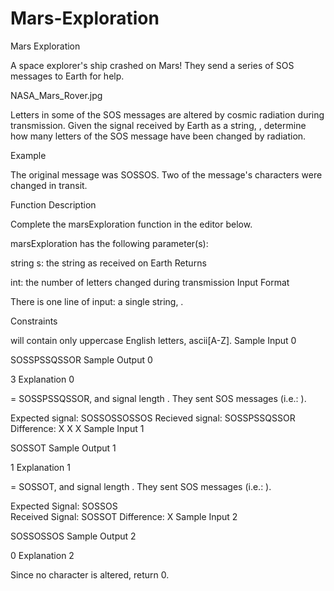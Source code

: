# Mars-Exploration
Mars Exploration

A space explorer's ship crashed on Mars! They send a series of SOS messages to Earth for help.

NASA_Mars_Rover.jpg

Letters in some of the SOS messages are altered by cosmic radiation during transmission. Given the signal received by Earth as a string, , determine how many letters of the SOS message have been changed by radiation.

Example


The original message was SOSSOS. Two of the message's characters were changed in transit.

Function Description

Complete the marsExploration function in the editor below.

marsExploration has the following parameter(s):

string s: the string as received on Earth
Returns

int: the number of letters changed during transmission
Input Format

There is one line of input: a single string, .

Constraints

 will contain only uppercase English letters, ascii[A-Z].
Sample Input 0

SOSSPSSQSSOR
Sample Output 0

3
Explanation 0

 = SOSSPSSQSSOR, and signal length . They sent  SOS messages (i.e.: ).

Expected signal: SOSSOSSOSSOS
Recieved signal: SOSSPSSQSSOR
Difference:          X  X   X
Sample Input 1

SOSSOT
Sample Output 1

1
Explanation 1

 = SOSSOT, and signal length . They sent  SOS messages (i.e.: ).

Expected Signal: SOSSOS     
Received Signal: SOSSOT
Difference:           X
Sample Input 2

SOSSOSSOS
Sample Output 2

0
Explanation 2

Since no character is altered, return 0.
